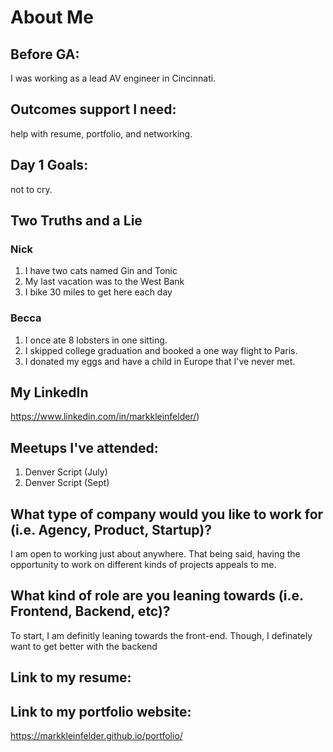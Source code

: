 # About Me

## Before GA:
I was working as a lead AV engineer in Cincinnati.

## Outcomes support I need:
help with resume, portfolio, and networking.

## Day 1 Goals:
not to cry.

## Two Truths and a Lie

### Nick
1. I have two cats named Gin and Tonic
2. My last vacation was to the West Bank
3. I bike 30 miles to get here each day

### Becca
1. I once ate 8 lobsters in one sitting.
2. I skipped college graduation and booked a one way flight to Paris.
3. I donated my eggs and have a child in Europe that I've never met.

## My LinkedIn
https://www.linkedin.com/in/markkleinfelder/)

## Meetups I've attended:
1. Denver Script (July)
2. Denver Script (Sept)

## What type of company would you like to work for (i.e. Agency, Product, Startup)?
I am open to working just about anywhere. That being said, having the opportunity to work on different kinds of projects appeals to me.

## What kind of role are you leaning towards (i.e. Frontend, Backend, etc)?
To start, I am definitly leaning towards the front-end. Though, I definately want to get better with the backend

## Link to my resume: 

## Link to my portfolio website: 
https://markkleinfelder.github.io/portfolio/
